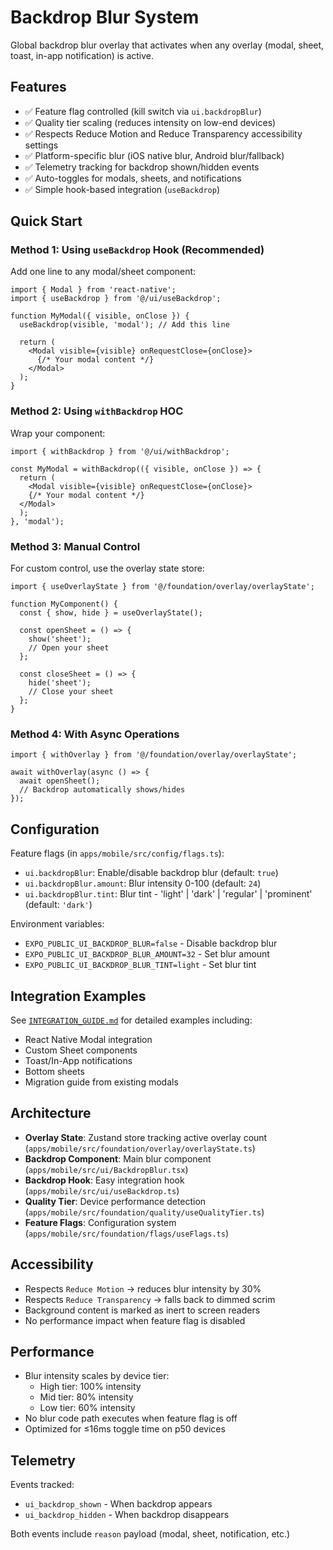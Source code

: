 # Backdrop Blur System

Global backdrop blur overlay that activates when any overlay (modal, sheet, toast, in-app notification) is active.

## Features

- ✅ Feature flag controlled (kill switch via `ui.backdropBlur`)
- ✅ Quality tier scaling (reduces intensity on low-end devices)
- ✅ Respects Reduce Motion and Reduce Transparency accessibility settings
- ✅ Platform-specific blur (iOS native blur, Android blur/fallback)
- ✅ Telemetry tracking for backdrop shown/hidden events
- ✅ Auto-toggles for modals, sheets, and notifications
- ✅ Simple hook-based integration (`useBackdrop`)

## Quick Start

### Method 1: Using `useBackdrop` Hook (Recommended)

Add one line to any modal/sheet component:

```tsx
import { Modal } from 'react-native';
import { useBackdrop } from '@/ui/useBackdrop';

function MyModal({ visible, onClose }) {
  useBackdrop(visible, 'modal'); // Add this line

  return (
    <Modal visible={visible} onRequestClose={onClose}>
      {/* Your modal content */}
    </Modal>
  );
}
```

### Method 2: Using `withBackdrop` HOC

Wrap your component:

```tsx
import { withBackdrop } from '@/ui/withBackdrop';

const MyModal = withBackdrop(({ visible, onClose }) => {
  return (
    <Modal visible={visible} onRequestClose={onClose}>
    {/* Your modal content */}
  </Modal>
  );
}, 'modal');
```

### Method 3: Manual Control

For custom control, use the overlay state store:

```tsx
import { useOverlayState } from '@/foundation/overlay/overlayState';

function MyComponent() {
  const { show, hide } = useOverlayState();

  const openSheet = () => {
    show('sheet');
    // Open your sheet
  };

  const closeSheet = () => {
    hide('sheet');
    // Close your sheet
  };
}
```

### Method 4: With Async Operations

```tsx
import { withOverlay } from '@/foundation/overlay/overlayState';

await withOverlay(async () => {
  await openSheet();
  // Backdrop automatically shows/hides
});
```

## Configuration

Feature flags (in `apps/mobile/src/config/flags.ts`):

- `ui.backdropBlur`: Enable/disable backdrop blur (default: `true`)
- `ui.backdropBlur.amount`: Blur intensity 0-100 (default: `24`)
- `ui.backdropBlur.tint`: Blur tint - 'light' | 'dark' | 'regular' | 'prominent' (default: `'dark'`)

Environment variables:
- `EXPO_PUBLIC_UI_BACKDROP_BLUR=false` - Disable backdrop blur
- `EXPO_PUBLIC_UI_BACKDROP_BLUR_AMOUNT=32` - Set blur amount
- `EXPO_PUBLIC_UI_BACKDROP_BLUR_TINT=light` - Set blur tint

## Integration Examples

See [`INTEGRATION_GUIDE.md`](./INTEGRATION_GUIDE.md) for detailed examples including:
- React Native Modal integration
- Custom Sheet components
- Toast/In-App notifications
- Bottom sheets
- Migration guide from existing modals

## Architecture

- **Overlay State**: Zustand store tracking active overlay count (`apps/mobile/src/foundation/overlay/overlayState.ts`)
- **Backdrop Component**: Main blur component (`apps/mobile/src/ui/BackdropBlur.tsx`)
- **Backdrop Hook**: Easy integration hook (`apps/mobile/src/ui/useBackdrop.ts`)
- **Quality Tier**: Device performance detection (`apps/mobile/src/foundation/quality/useQualityTier.ts`)
- **Feature Flags**: Configuration system (`apps/mobile/src/foundation/flags/useFlags.ts`)

## Accessibility

- Respects `Reduce Motion` → reduces blur intensity by 30%
- Respects `Reduce Transparency` → falls back to dimmed scrim
- Background content is marked as inert to screen readers
- No performance impact when feature flag is disabled

## Performance

- Blur intensity scales by device tier:
  - High tier: 100% intensity
  - Mid tier: 80% intensity
  - Low tier: 60% intensity
- No blur code path executes when feature flag is off
- Optimized for ≤16ms toggle time on p50 devices

## Telemetry

Events tracked:
- `ui_backdrop_shown` - When backdrop appears
- `ui_backdrop_hidden` - When backdrop disappears

Both events include `reason` payload (modal, sheet, notification, etc.)

